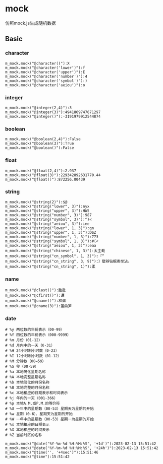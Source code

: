 # mock

仿照mock.js生成随机数据

## Basic

### character

    m_mock.mock("@character()"):X
    m_mock.mock("@character('lower')"):f
    m_mock.mock("@character('upper')"):E
    m_mock.mock("@character('number')"):4
    m_mock.mock("@character('symbol')"):)
    m_mock.mock("@character('aeiou')"):o

### integer

    m_mock.mock("@integer(2,4)"):3
    m_mock.mock("@integer(3)"):4941869747671297
    m_mock.mock("@integer()"):-3191979912544874

### boolean

    m_mock.mock("@boolean(2,4)"):False
    m_mock.mock("@boolean(3)"):True
    m_mock.mock("@boolean()"):False

### float

    m_mock.mock("@float(2,4)"):2.937
    m_mock.mock("@float(3)"):229342892631770.44
    m_mock.mock("@float()"):872256.00439

### string

    m_mock.mock("@string(2)"):$@
    m_mock.mock("@string("lower", 3)"):nyx
    m_mock.mock("@string("upper", 3)"):HWS
    m_mock.mock("@string("number", 3)"):987
    m_mock.mock("@string("symbol", 3)"):^)<
    m_mock.mock("@string("aeiou", 3)"):iee
    m_mock.mock("@string("lower", 1, 3)"):gn
    m_mock.mock("@string("upper", 1, 3)"):DSZ
    m_mock.mock("@string("number", 1, 3)"):773
    m_mock.mock("@string("symbol", 1, 3)"):#(<
    m_mock.mock("@string("aeiou", 1, 3)"):eaa
    m_mock.mock("@string("chinese", 1, 3)"):太主截
    m_mock.mock("@string("cn_symbol", 1, 3)"):『“
    m_mock.mock("@string("cn_string", 3, 9)"):〕壁辨钻眠素举沾。
    m_mock.mock("@string("cn_string", 1)"):柔

### name

    m_mock.mock("@clast()"):胜赴
    m_mock.mock("@cfirst()"):谭
    m_mock.mock("@cname()"):和骗
    m_mock.mock("@cname(3)"):董曲笋

### date
    # %y 两位数的年份表示（00-99）
    # %Y 四位数的年份表示（000-9999）
    # %m 月份（01-12）
    # %d 月内中的一天（0-31）
    # %H 24小时制小时数（0-23）
    # %I 12小时制小时数（01-12）
    # %M 分钟数（00=59）
    # %S 秒（00-59）
    # %a 本地简化星期名称
    # %A 本地完整星期名称
    # %b 本地简化的月份名称
    # %B 本地完整的月份名称
    # %c 本地相应的日期表示和时间表示
    # %j 年内的一天（001-366）
    # %p 本地A.M.或P.M.的等价符
    # %U 一年中的星期数（00-53）星期天为星期的开始
    # %w 星期（0-6），星期天为星期的开始
    # %W 一年中的星期数（00-53）星期一为星期的开始
    # %x 本地相应的日期表示
    # %X 本地相应的时间表示
    # %Z 当前时区的名称
    
    m_mock.mock("@date('%Y-%m-%d %H:%M:%S', '+1d')"):2023-02-13 15:51:42
    m_mock.mock("@date('%Y-%m-%d %H:%M:%S', '+24h')"):2023-02-13 15:51:42
    m_mock.mock("@time('', '+4sec')"):15:51:46
    m_mock.mock("@time"):15:51:42